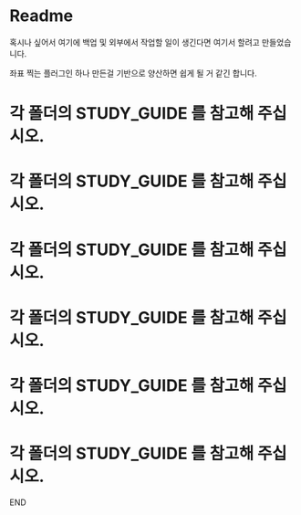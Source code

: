 # Readme

혹시나 싶어서 여기에 백업 및 외부에서 작업할 일이 생긴다면 여기서 할려고 만들었습니다.

좌표 찍는 플러그인 하나 만든걸 기반으로 양산하면 쉽게 될 거 같긴 합니다.

# 각 폴더의 STUDY_GUIDE 를 참고해 주십시오.
# 각 폴더의 STUDY_GUIDE 를 참고해 주십시오.
# 각 폴더의 STUDY_GUIDE 를 참고해 주십시오.
# 각 폴더의 STUDY_GUIDE 를 참고해 주십시오.
# 각 폴더의 STUDY_GUIDE 를 참고해 주십시오.
# 각 폴더의 STUDY_GUIDE 를 참고해 주십시오.

END
